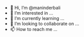 - 👋 Hi, I’m @maninderbali
- 👀 I’m interested in ...
- 🌱 I’m currently learning ...
- 💞️ I’m looking to collaborate on ...
- 📫 How to reach me ...

<!---
maninderbali/maninderbali is a ✨ special ✨ repository because its `README.md` (this file) appears on your GitHub profile.
You can click the Preview link to take a look at your changes.
--->
